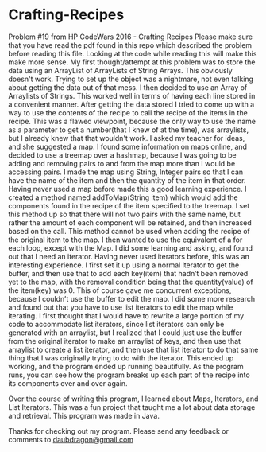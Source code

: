 # Crafting-Recipes
Problem #19 from HP CodeWars 2016 - Crafting Recipes
Please make sure that you have read the pdf found in this repo which described the problem before reading this file. Looking at the code while reading this will make this make more sense. 
My first thought/attempt at this problem was to store the data using an ArrayList of ArrayLists of String Arrays. 
This obviously doesn't work. Trying to set up the object was a nightmare, not even talking about getting the data out of that mess.
I then decided to use an Array of Arraylists of Strings. This worked well in terms of having each line stored in a convenient manner.
After getting the data stored I tried to come up with a way to use the contents of the recipe to call the recipe of the items in the recipe. This was a flawed viewpoint, because the only way to use the name as a parameter to get a number(that I knew of at the time), was arraylists, but I already knew that that wouldn't work. I asked my teacher for ideas, and she suggested a map. I found some information on maps online, and decided to use a treemap over a hashmap, because I was going to be adding and removing pairs to and from the map more than I would be accessing pairs. I made the map using String, Integer pairs so that I can have the name of the item and then the quantity of the item in that order. Having never used a map before made this a good learning experience.
I created a method named addToMap(String item) which would add the components found in the recipe of the item specified to the treemap. I set this method up so that there will not two pairs with the same name, but rather the amount of each component will be retained, and then increased based on the call. This method cannot be used when adding the recipe of the original item to the map. 
I then wanted to use the equivalent of a for each loop, except with the Map. I did some learning and asking, and found out that I need an iterator. Having never used iterators before, this was an interesting experience. I first set it up using a normal iterator to get the buffer, and then use that to add each key(item) that hadn’t been removed yet to the map, with the removal condition being that the quantity(value) of the item(key) was 0. This of course gave me concurrent exceptions, because I couldn’t use the buffer to edit the map. I did some more research and found out that you have to use list iterators to edit the map while iterating. I first thought that I would have to rewrite a large portion of my code to accommodate list iterators, since list iterators can only be generated with an arraylist, but I realized that I could just use the buffer from the original iterator to make an arraylist of keys, and then use that arraylist to create a list iterator, and then use that list iterator to do that same thing that I was originally trying to do with the iterator. This ended up working, and the program ended up running beautifully. 
As the program runs, you can see how the program breaks up each part of the recipe into its components over and over again. 

Over the course of writing this program, I learned about Maps, Iterators, and List Iterators. This was a fun project that taught me a lot about data storage and retrieval. This program was made in Java. 

Thanks for checking out my program.
Please send any feedback or comments to daubdragon@gmail.com
